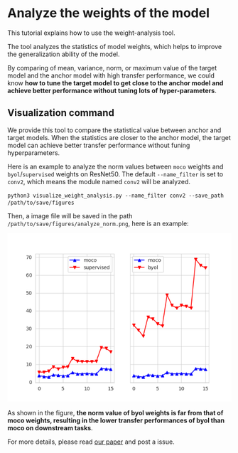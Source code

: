 # Analyze the weights of the model

This tutorial explains how to use the weight-analysis tool.

The tool analyzes the statistics of model weights, which helps to improve the generalization ability of the model.

By comparing of mean, variance, norm, or maximum value of the target model and the anchor model with high transfer performance, we could know **how to tune the target model to get close to the anchor model and achieve better performance without tuning lots of hyper-parameters**.

## Visualization command
We provide this tool to compare the statistical value between anchor and target models.
When the statistics are closer to the anchor model, the target model can achieve better transfer performance without funing hyperparameters.

Here is an example to analyze the norm values between ```moco``` weights and ```byol```/```supervised``` weights on ResNet50.
The default ```--name_filter``` is set to ```conv2```, which means the module named `conv2` will be analyzed.
```
python3 visualize_weight_analysis.py --name_filter conv2 --save_path /path/to/save/figures
```

Then, a image file will be saved in the path `/path/to/save/figures/analyze_norm.png`, here is an example:
<div align="center"><img src="../../assets/analyze_norm.png" width="640"></div>

As shown in the figure, **the norm value of byol weights is far from that of moco weights, resulting in the lower transfer performances of byol than moco on downstream tasks**.

For more details, please read [our paper](https://arxiv.org/pdf/2208.00275.pdf) and post a issue.
